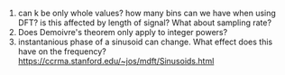 1. can k be only whole values? how many bins can we have when using DFT? is this affected by length of signal? What about sampling rate?
2. Does Demoivre's theorem only apply to integer powers?
3. instantanious phase of a sinusoid can change. What effect does this have on the frequency? https://ccrma.stanford.edu/~jos/mdft/Sinusoids.html